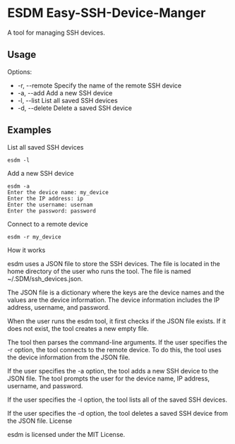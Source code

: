 # ESDM  Easy-SSH-Device-Manger
A tool for managing SSH devices.

## Usage

Options:

* -r, --remote Specify the name of the remote SSH device
* -a, --add Add a new SSH device
* -l, --list List all saved SSH devices
* -d, --delete Delete a saved SSH device


## Examples

List all saved SSH devices

    esdm -l
Add a new SSH device

    esdm -a
    Enter the device name: my_device
    Enter the IP address: ip
    Enter the username: usernam
    Enter the password: password

Connect to a remote device

    esdm -r my_device

How it works

esdm uses a JSON file to store the SSH devices. The file is located in the home directory of the user who runs the tool. The file is named ~/.SDM/ssh_devices.json.

The JSON file is a dictionary where the keys are the device names and the values are the device information. The device information includes the IP address, username, and password.

When the user runs the esdm tool, it first checks if the JSON file exists. If it does not exist, the tool creates a new empty file.

The tool then parses the command-line arguments. If the user specifies the -r option, the tool connects to the remote device. To do this, the tool uses the device information from the JSON file.

If the user specifies the -a option, the tool adds a new SSH device to the JSON file. The tool prompts the user for the device name, IP address, username, and password.

If the user specifies the -l option, the tool lists all of the saved SSH devices.

If the user specifies the -d option, the tool deletes a saved SSH device from the JSON file.
License

esdm is licensed under the MIT License.

